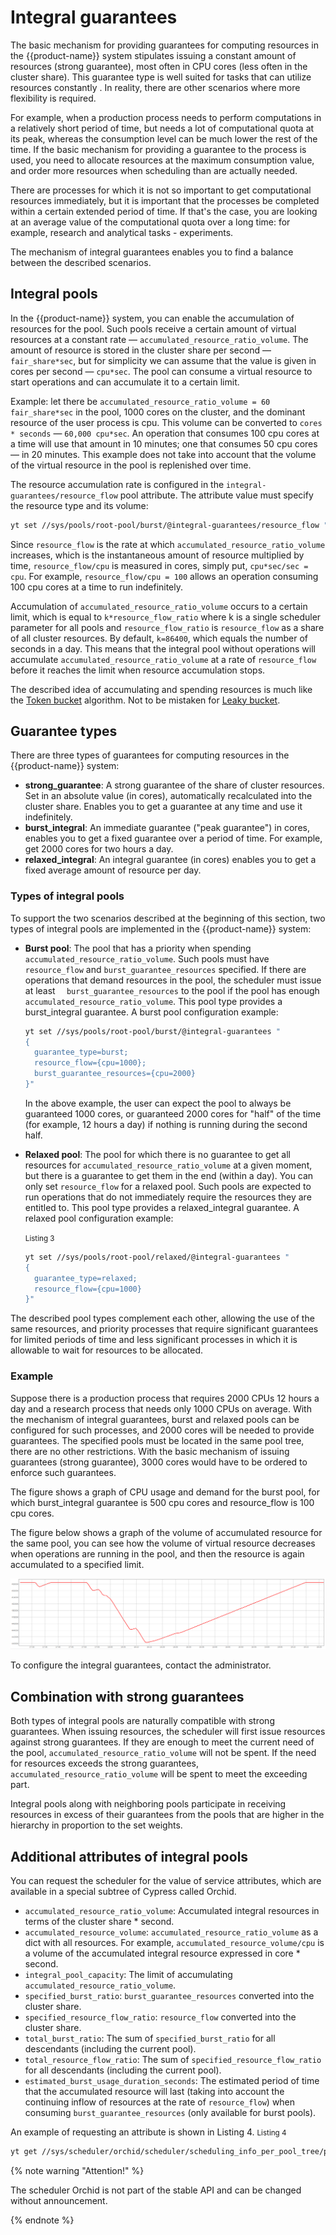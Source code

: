 # Integral guarantees

The basic mechanism for providing guarantees for computing resources in the {{product-name}} system stipulates issuing a constant amount of resources (strong guarantee), most often in CPU cores (less often in the cluster share). This guarantee type is well suited for tasks that can utilize resources constantly . In reality, there are other scenarios where more flexibility is required.

For example, when a production process needs to perform computations in a relatively short period of time, but needs a lot of computational quota at its peak, whereas the consumption level can be much lower the rest of the time. If the basic mechanism for providing a guarantee to the process is used, you need to allocate resources at the maximum consumption value, and order more resources when scheduling than are actually needed.

There are processes for which it is not so important to get computational resources immediately, but it is important that the processes be completed within a certain extended period of time. If that's the case, you are looking at an average value of the computational quota over a long time: for example, research and analytical tasks - experiments.

The mechanism of integral guarantees enables you to find a balance between the described scenarios.

## Integral pools

In the {{product-name}} system, you can enable the accumulation of resources for the pool. Such pools receive a certain amount of virtual resources at a constant rate — `accumulated_resource_ratio_volume`. The amount of resource is stored in the cluster share per second — `fair_share*sec`, but for simplicity we can assume that the value is given in cores per second — `cpu*sec`. The pool can consume a virtual resource to start operations and can accumulate it to a certain limit.

Example: let there be `accumulated_resource_ratio_volume = 60 fair_share*sec` in the pool, 1000 cores on the cluster, and the dominant resource of the user process is cpu. This volume can be converted to `cores * seconds` — `60,000 cpu*sec`. An operation that consumes 100 cpu cores at a time will use that amount in 10 minutes; one that consumes 50 cpu cores — in 20 minutes. This example does not take into account that the volume of the virtual resource in the pool is replenished over time.

The resource accumulation rate is configured in the `integral-guarantees/resource_flow` pool attribute. The attribute value must specify the resource type and its volume:

```bash
yt set //sys/pools/root-pool/burst/@integral-guarantees/resource_flow "{cpu=100}"
```

Since `resource_flow` is  the rate at which `accumulated_resource_ratio_volume` increases, which is the instantaneous amount of resource multiplied by time, `resource_flow/cpu` is measured in cores, simply put, `cpu*sec/sec = cpu`. For example, `resource_flow/cpu = 100` allows an operation consuming 100 cpu cores at a time to run indefinitely.

Accumulation of `accumulated_resource_ratio_volume` occurs to a certain limit, which is equal to `k*resource_flow_ratio` where k is a single scheduler parameter for all pools and `resource_flow_ratio` is `resource_flow` as a share of all cluster resources. By default, `k=86400`, which equals the number of seconds in a day. This means that the integral pool without operations will accumulate `accumulated_resource_ratio_volume` at a rate of `resource_flow` before it reaches the limit when resource accumulation stops.

The described idea of accumulating and spending resources is much like the [Token bucket](https://en.wikipedia.org/wiki/Token_bucket) algorithm. Not to be mistaken for [Leaky bucket](https://en.wikipedia.org/wiki/Leaky_bucket).

## Guarantee types

There are three types of guarantees for computing resources in the {{product-name}} system:

- **strong_guarantee**: A strong guarantee of the share of cluster resources. Set in an absolute value (in cores), automatically recalculated into the cluster share. Enables you to get a guarantee at any time and use it indefinitely.
- **burst_integral**: An immediate guarantee ("peak guarantee") in cores, enables you to get a fixed guarantee over a period of time. For example, get 2000 cores for two hours a day.
- **relaxed_integral**: An integral guarantee (in cores) enables you to get a fixed average amount of resource per day.

### Types of integral pools

To support the two scenarios described at the beginning of this section, two types of integral pools are implemented in the {{product-name}} system:
- **Burst pool**: The pool that has a priority when spending `accumulated_resource_ratio_volume`. Such pools must have `resource_flow` and `burst_guarantee_resources` specified. If there are operations that demand resources in the pool, the scheduler must issue at least `  burst_guarantee_resources` to the pool if the pool has enough `accumulated_resource_ratio_volume`. This pool type provides a burst_integral guarantee.
   A burst pool configuration example:

   ```bash
   yt set //sys/pools/root-pool/burst/@integral-guarantees "
   {
     guarantee_type=burst;
     resource_flow={cpu=1000};
     burst_guarantee_resources={cpu=2000}
   }"
   ```

   In the above example, the user can expect the pool to always be guaranteed 1000 cores, or guaranteed 2000 cores for "half" of the time (for example, 12 hours a day) if nothing is running during the second half.
- **Relaxed pool**: The pool for which there is no guarantee to get all resources for `accumulated_resource_ratio_volume` at a given moment, but there is a guarantee to get them in the end (within a day). You can only set `resource_flow` for a relaxed pool. Such pools are expected to run operations that do not immediately require the resources they are entitled to. This pool type provides a relaxed_integral guarantee.
   A relaxed pool configuration example:

   <small>Listing 3</small>
   ```bash
   yt set //sys/pools/root-pool/relaxed/@integral-guarantees "
   {
     guarantee_type=relaxed;
     resource_flow={cpu=1000}
   }"
   ```

The described pool types complement each other, allowing the use of the same resources, and priority processes that require significant guarantees for limited periods of time and less significant processes in which it is allowable to wait for resources to be allocated.

### Example

Suppose there is a production process that requires 2000 CPUs 12 hours a day and a research process that needs only 1000 CPUs on average. With the mechanism of integral guarantees, burst and relaxed pools can be configured for such processes, and 2000 cores will be needed to provide guarantees. The specified pools must be located in the same pool tree, there are no other restrictions. With the basic mechanism of issuing guarantees (strong guarantee), 3000 cores would have to be ordered to enforce such guarantees.

The figure shows a graph of CPU usage and demand for the burst pool, for which burst_integral guarantee is 500 cpu cores and resource_flow is 100 cpu cores.

The figure below shows a graph of the volume of accumulated resource for the same pool, you can see how the volume of virtual resource decreases when operations are running in the pool, and then the resource is again accumulated to a specified limit.

![](../../../../../images/pool_accumulated_resource_ratio_volume.png)

To configure the integral guarantees, contact the administrator.
## Combination with strong guarantees

Both types of integral pools are naturally compatible with strong guarantees. When issuing resources, the scheduler will first issue resources against strong guarantees. If they are enough to meet the current need of the pool, `accumulated_resource_ratio_volume` will not be spent. If the need for resources exceeds the strong guarantees, `accumulated_resource_ratio_volume` will be spent to meet the exceeding part.

Integral pools along with neighboring pools participate in receiving resources in excess of their guarantees from the pools that are higher in the hierarchy in proportion to the set weights.

## Additional attributes of integral pools

You can request the scheduler for the value of service attributes, which are available in a special subtree of Cypress called Orchid.

- `accumulated_resource_ratio_volume`: Accumulated integral resources in terms of the cluster share * second.
- `accumulated_resource_volume`: `accumulated_resource_ratio_volume` as a dict with all resources. For example, `accumulated_resource_volume/cpu` is a volume of the accumulated integral resource expressed in core * second.
- `integral_pool_capacity`: The limit of accumulating `accumulated_resource_ratio_volume`.
- `specified_burst_ratio`: `burst_guarantee_resources` converted into the cluster share.
- `specified_resource_flow_ratio`: `resource_flow` converted into the cluster share.
- `total_burst_ratio`: The sum of `specified_burst_ratio` for all descendants (including the current pool).
- `total_resource_flow_ratio`: The sum of `specified_resource_flow_ratio` for all descendants (including the current pool).
- `estimated_burst_usage_duration_seconds`: The estimated period of time that the accumulated resource will last (taking into account the continuing inflow of resources at the rate of `resource_flow`) when consuming `burst_guarantee_resources` (only available for burst pools).

An example of requesting an attribute is shown in Listing 4.
<small>Listing 4</small>

```bash
yt get //sys/scheduler/orchid/scheduler/scheduling_info_per_pool_tree/physical/fair_share_info/pools/pool_name/integral_pool_capacity
```

{% note warning "Attention!" %}

The scheduler Orchid is not part of the stable API and can be changed without announcement.

{% endnote %}

